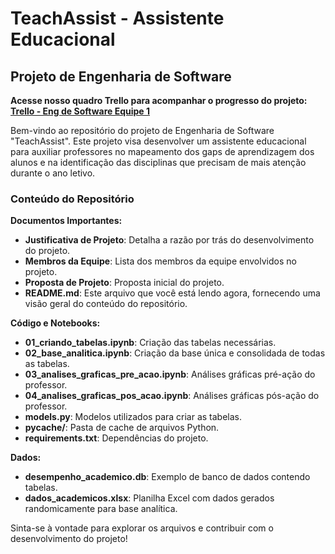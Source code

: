 # TeachAssist - Assistente Educacional

## Projeto de Engenharia de Software

**Acesse nosso quadro Trello para acompanhar o progresso do projeto: [Trello - Eng de Software Equipe 1](https://trello.com/b/mJavRap9/eng-de-software-equipe-1-projeto-gest%C3%A3o-de-notas)**

Bem-vindo ao repositório do projeto de Engenharia de Software "TeachAssist". Este projeto visa desenvolver um assistente educacional para auxiliar professores no mapeamento dos gaps de aprendizagem dos alunos e na identificação das disciplinas que precisam de mais atenção durante o ano letivo.

### Conteúdo do Repositório

**Documentos Importantes:**
- **Justificativa de Projeto**: Detalha a razão por trás do desenvolvimento do projeto.
- **Membros da Equipe**: Lista dos membros da equipe envolvidos no projeto.
- **Proposta de Projeto**: Proposta inicial do projeto.
- **README.md**: Este arquivo que você está lendo agora, fornecendo uma visão geral do conteúdo do repositório.

**Código e Notebooks:**
- **01_criando_tabelas.ipynb**: Criação das tabelas necessárias.
- **02_base_analitica.ipynb**: Criação da base única e consolidada de todas as tabelas.
- **03_analises_graficas_pre_acao.ipynb**: Análises gráficas pré-ação do professor.
- **04_analises_graficas_pos_acao.ipynb**: Análises gráficas pós-ação do professor.
- **models.py**: Modelos utilizados para criar as tabelas.
- **__pycache__/**: Pasta de cache de arquivos Python.
- **requirements.txt**: Dependências do projeto.

**Dados:**
- **desempenho_academico.db**: Exemplo de banco de dados contendo tabelas.
- **dados_academicos.xlsx**: Planilha Excel com dados gerados randomicamente para base analítica.

Sinta-se à vontade para explorar os arquivos e contribuir com o desenvolvimento do projeto!
